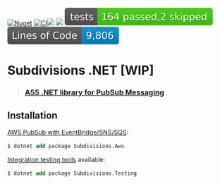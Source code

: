 [![Nuget](https://img.shields.io/nuget/v/Subdivisions.Aws.svg?style=flat)](https://www.nuget.org/packages/Subdivisions.Aws)
[![CI](https://github.com/access55/A55.Subdivisions/actions/workflows/ci.yml/badge.svg?branch=master)](https://github.com/access55/A55.Subdivisions/actions/workflows/ci.yml)![](https://raw.githubusercontent.com/access55/A55.Subdivisions/badges/badge_linecoverage.svg)
![](https://raw.githubusercontent.com/access55/A55.Subdivisions/badges/badge_branchcoverage.svg)
![](https://raw.githubusercontent.com/access55/A55.Subdivisions/badges/test_report_badge.svg)
![](https://raw.githubusercontent.com/access55/A55.Subdivisions/badges/lines_badge.svg)


# Subdivisions .NET [WIP]

> ### [A55 .NET library for PubSub Messaging](https://www.youtube.com/watch?v=EYYdQB0mkEU)


## Installation

[AWS PubSub with EventBridge/SNS/SQS](https://www.nuget.org/packages/Subdivisions.Aws):

```ps
$ dotnet add package Subdivisions.Aws
```


[Integration testing tools](https://www.nuget.org/packages/Subdivisions.Aws) available:

```ps
$ dotnet add package Subdivisions.Testing
```


